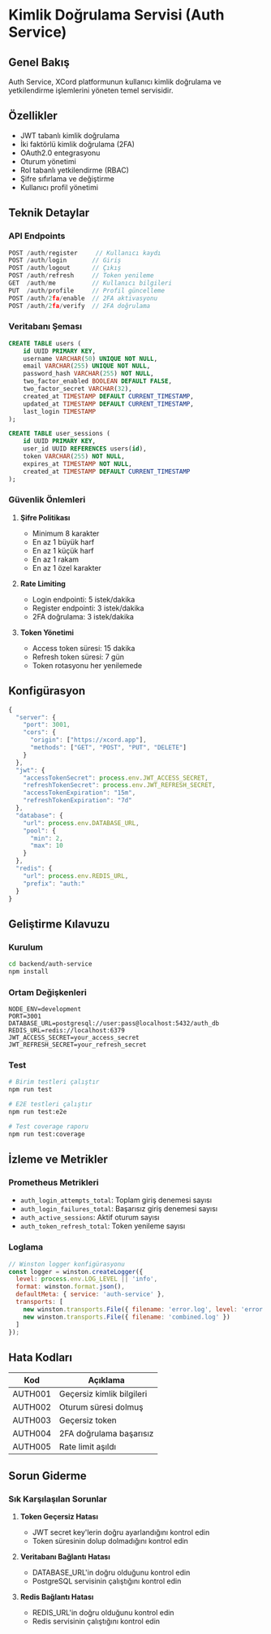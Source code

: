 # Kimlik Doğrulama Servisi (Auth Service)

## Genel Bakış

Auth Service, XCord platformunun kullanıcı kimlik doğrulama ve yetkilendirme işlemlerini yöneten temel servisidir.

## Özellikler

- JWT tabanlı kimlik doğrulama
- İki faktörlü kimlik doğrulama (2FA)
- OAuth2.0 entegrasyonu
- Oturum yönetimi
- Rol tabanlı yetkilendirme (RBAC)
- Şifre sıfırlama ve değiştirme
- Kullanıcı profil yönetimi

## Teknik Detaylar

### API Endpoints

```typescript
POST /auth/register     // Kullanıcı kaydı
POST /auth/login       // Giriş
POST /auth/logout      // Çıkış
POST /auth/refresh     // Token yenileme
GET  /auth/me          // Kullanıcı bilgileri
PUT  /auth/profile     // Profil güncelleme
POST /auth/2fa/enable  // 2FA aktivasyonu
POST /auth/2fa/verify  // 2FA doğrulama
```

### Veritabanı Şeması

```sql
CREATE TABLE users (
    id UUID PRIMARY KEY,
    username VARCHAR(50) UNIQUE NOT NULL,
    email VARCHAR(255) UNIQUE NOT NULL,
    password_hash VARCHAR(255) NOT NULL,
    two_factor_enabled BOOLEAN DEFAULT FALSE,
    two_factor_secret VARCHAR(32),
    created_at TIMESTAMP DEFAULT CURRENT_TIMESTAMP,
    updated_at TIMESTAMP DEFAULT CURRENT_TIMESTAMP,
    last_login TIMESTAMP
);

CREATE TABLE user_sessions (
    id UUID PRIMARY KEY,
    user_id UUID REFERENCES users(id),
    token VARCHAR(255) NOT NULL,
    expires_at TIMESTAMP NOT NULL,
    created_at TIMESTAMP DEFAULT CURRENT_TIMESTAMP
);
```

### Güvenlik Önlemleri

1. **Şifre Politikası**
   - Minimum 8 karakter
   - En az 1 büyük harf
   - En az 1 küçük harf
   - En az 1 rakam
   - En az 1 özel karakter

2. **Rate Limiting**
   - Login endpointi: 5 istek/dakika
   - Register endpointi: 3 istek/dakika
   - 2FA doğrulama: 3 istek/dakika

3. **Token Yönetimi**
   - Access token süresi: 15 dakika
   - Refresh token süresi: 7 gün
   - Token rotasyonu her yenilemede

## Konfigürasyon

```javascript
{
  "server": {
    "port": 3001,
    "cors": {
      "origin": ["https://xcord.app"],
      "methods": ["GET", "POST", "PUT", "DELETE"]
    }
  },
  "jwt": {
    "accessTokenSecret": process.env.JWT_ACCESS_SECRET,
    "refreshTokenSecret": process.env.JWT_REFRESH_SECRET,
    "accessTokenExpiration": "15m",
    "refreshTokenExpiration": "7d"
  },
  "database": {
    "url": process.env.DATABASE_URL,
    "pool": {
      "min": 2,
      "max": 10
    }
  },
  "redis": {
    "url": process.env.REDIS_URL,
    "prefix": "auth:"
  }
}
```

## Geliştirme Kılavuzu

### Kurulum

```bash
cd backend/auth-service
npm install
```

### Ortam Değişkenleri

```env
NODE_ENV=development
PORT=3001
DATABASE_URL=postgresql://user:pass@localhost:5432/auth_db
REDIS_URL=redis://localhost:6379
JWT_ACCESS_SECRET=your_access_secret
JWT_REFRESH_SECRET=your_refresh_secret
```

### Test

```bash
# Birim testleri çalıştır
npm run test

# E2E testleri çalıştır
npm run test:e2e

# Test coverage raporu
npm run test:coverage
```

## İzleme ve Metrikler

### Prometheus Metrikleri

- `auth_login_attempts_total`: Toplam giriş denemesi sayısı
- `auth_login_failures_total`: Başarısız giriş denemesi sayısı
- `auth_active_sessions`: Aktif oturum sayısı
- `auth_token_refresh_total`: Token yenileme sayısı

### Loglama

```javascript
// Winston logger konfigürasyonu
const logger = winston.createLogger({
  level: process.env.LOG_LEVEL || 'info',
  format: winston.format.json(),
  defaultMeta: { service: 'auth-service' },
  transports: [
    new winston.transports.File({ filename: 'error.log', level: 'error' }),
    new winston.transports.File({ filename: 'combined.log' })
  ]
});
```

## Hata Kodları

| Kod | Açıklama |
|-----|-----------|
| AUTH001 | Geçersiz kimlik bilgileri |
| AUTH002 | Oturum süresi dolmuş |
| AUTH003 | Geçersiz token |
| AUTH004 | 2FA doğrulama başarısız |
| AUTH005 | Rate limit aşıldı |

## Sorun Giderme

### Sık Karşılaşılan Sorunlar

1. **Token Geçersiz Hatası**
   - JWT secret key'lerin doğru ayarlandığını kontrol edin
   - Token süresinin dolup dolmadığını kontrol edin

2. **Veritabanı Bağlantı Hatası**
   - DATABASE_URL'in doğru olduğunu kontrol edin
   - PostgreSQL servisinin çalıştığını kontrol edin

3. **Redis Bağlantı Hatası**
   - REDIS_URL'in doğru olduğunu kontrol edin
   - Redis servisinin çalıştığını kontrol edin